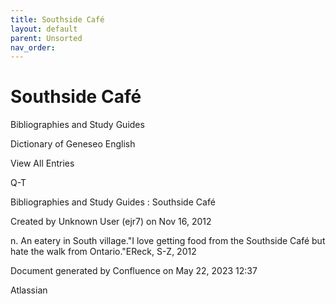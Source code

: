 ```yaml
---
title: Southside Café
layout: default
parent: Unsorted
nav_order:
---
```


# Southside Café

Bibliographies and Study Guides

Dictionary of Geneseo English

View All Entries

Q-T

Bibliographies and Study Guides : Southside Café

Created by  Unknown User (ejr7) on Nov 16, 2012

n. An eatery in South village.&quot;I love getting food from the Southside Café but hate the walk from Ontario.&quot;EReck, S-Z, 2012

Document generated by Confluence on May 22, 2023 12:37

Atlassian
